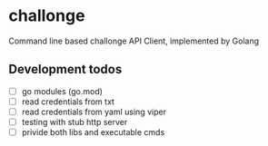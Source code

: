 # challonge
Command line based challonge API Client, implemented by Golang


## Development todos

- [ ] go modules (go.mod)
- [ ] read credentials from txt
- [ ] read credentials from yaml using viper
- [ ] testing with stub http server
- [ ] privide both libs and executable cmds